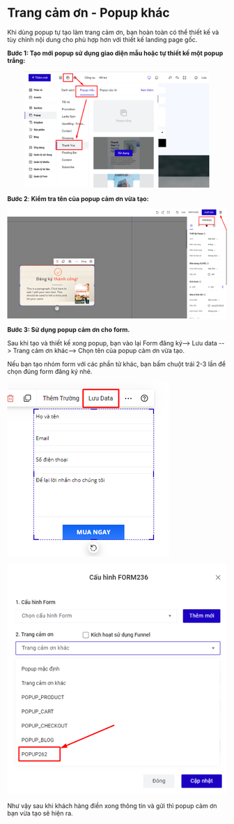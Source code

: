 # Trang cảm ơn - Popup khác

Khi dùng popup tự tạo làm trang cảm ơn, bạn hoàn toàn có thể thiết kế và tùy chỉnh nội dung cho phù hợp hơn với thiết kế landing page gốc.

**Bước 1: Tạo mới popup sử dụng giao diện mẫu hoặc tự thiết kế một popup trắng:**

<figure><img src="../../.gitbook/assets/popup cảm ơn.png" alt=""><figcaption></figcaption></figure>

**Bước 2**: **Kiểm tra tên của popup cảm ơn vừa tạo:**

![](<../../.gitbook/assets/image (208).png>)

**Bước 3: Sử dụng popup cảm ơn cho form.**

Sau khi tạo và thiết kế xong popup, bạn vào lại Form đăng ký--> Lưu data --> Trang cảm ơn khác--> Chọn tên của popup cảm ơn vừa tạo.

Nếu bạn tạo nhóm form với các phần tử khác, bạn bấm chuột trái 2-3 lần để chọn đúng form đăng ký nhé.

![](<../../.gitbook/assets/image (218).png>)

![](<../../.gitbook/assets/image (298).png>)

Như vậy sau khi khách hàng điền xong thông tin và gửi thì popup cảm ơn bạn vừa tạo sẽ hiện ra.
